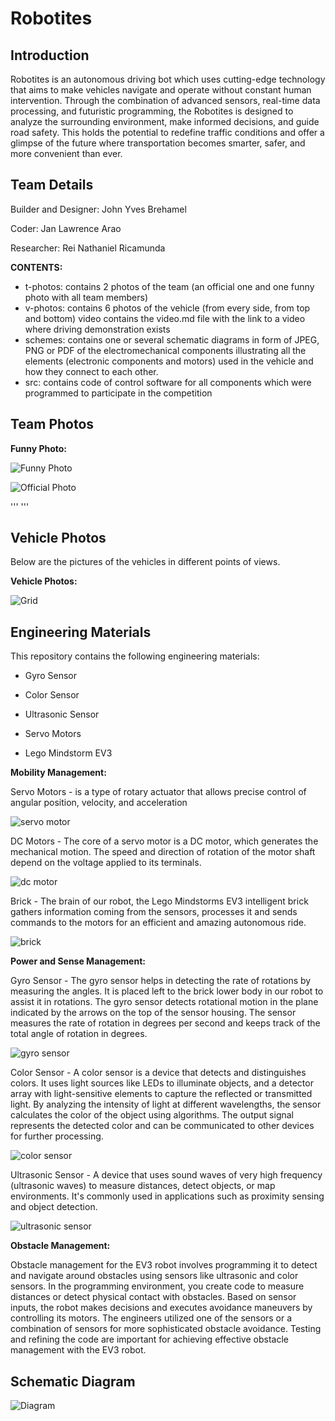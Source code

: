 Robotites
====

## Introduction

Robotites is an autonomous driving bot which uses cutting-edge technology that aims to make vehicles navigate and operate without constant human intervention. Through the combination of advanced sensors, real-time data processing, and futuristic programming, the Robotites is designed to analyze the surrounding environment, make informed decisions, and guide road safety. This holds the potential to redefine traffic conditions and offer a glimpse of the future where transportation becomes smarter, safer, and more convenient than ever. 

## Team Details

Builder and Designer: John Yves Brehamel

Coder: Jan Lawrence Arao

Researcher: Rei Nathaniel Ricamunda

**CONTENTS:**

- t-photos: contains 2 photos of the team (an official one and one funny photo with all team members)
- v-photos: contains 6 photos of the vehicle (from every side, from top and bottom)
video contains the video.md file with the link to a video where driving demonstration exists
- schemes: contains one or several schematic diagrams in form of JPEG, PNG or PDF of the electromechanical components illustrating all the elements (electronic components and motors) used in the vehicle and how they connect to each other.
- src: contains code of control software for all components which were programmed to participate in the competition

## Team Photos

**Funny Photo:**

![Funny Photo](https://github.com/binksera/Robotites--WRO--Future-Engineers/blob/a083ab65438226795b2c5ab8f770fcecfde17c20/t-photos/Funny%20Photo.jpg)

![Official Photo](https://github.com/binksera/Robotites--WRO--Future-Engineers/blob/18c863669334f5545de85a47536bb8bfa01fd345/t-photos/Official%20Photo.png)

'''
'''

## Vehicle Photos

Below are the pictures of the vehicles in different points of views.

**Vehicle Photos:**

![Grid](https://github.com/binksera/Robotites--WRO--Future-Engineers/blob/2769bc2069a367a1bed7dd22e2609399676f91cd/v-photos/Vehicle%20Photos.png)

## Engineering Materials

This repository contains the following engineering materials:

- Gyro Sensor

- Color Sensor

- Ultrasonic Sensor

- Servo Motors

- Lego Mindstorm EV3

**Mobility Management:**

Servo Motors -  is a type of rotary actuator that allows precise control of angular position, velocity, and acceleration

![servo motor](https://github.com/binksera/Robotites--WRO--Future-Engineers/blob/cd57a7ce03726f133361c0f7bf3d5a8cfa8c0a66/v-photos/servo.png)

DC Motors - The core of a servo motor is a DC motor, which generates the mechanical motion. The speed and direction of rotation of the motor shaft depend on the voltage applied to its terminals.

![dc motor](https://github.com/binksera/Robotites--WRO--Future-Engineers/blob/cd57a7ce03726f133361c0f7bf3d5a8cfa8c0a66/v-photos/dc%20motor.png)

Brick - The brain of our robot, the Lego Mindstorms EV3 intelligent brick gathers information coming from the sensors, processes it and sends commands to the motors for an efficient and amazing autonomous ride.

![brick](https://github.com/binksera/Robotites--WRO--Future-Engineers/blob/cd57a7ce03726f133361c0f7bf3d5a8cfa8c0a66/v-photos/brick.png)


**Power and Sense Management:**

Gyro Sensor - The gyro sensor helps in detecting the rate of rotations by measuring the angles. It is placed left to the brick lower body in our robot to assist it in rotations. The gyro sensor detects rotational motion in the plane indicated by the arrows on the top of the sensor housing. The sensor measures the rate of rotation in degrees per second and keeps track of the total angle of rotation in degrees.

![gyro sensor](https://github.com/binksera/Robotites--WRO--Future-Engineers/blob/cd57a7ce03726f133361c0f7bf3d5a8cfa8c0a66/v-photos/gyro.png)

Color Sensor -  A color sensor is a device that detects and distinguishes colors. It uses light sources like LEDs to illuminate objects, and a detector array with light-sensitive elements to capture the reflected or transmitted light. By analyzing the intensity of light at different wavelengths, the sensor calculates the color of the object using algorithms. The output signal represents the detected color and can be communicated to other devices for further processing. 

![color sensor](https://github.com/binksera/Robotites--WRO--Future-Engineers/blob/cd57a7ce03726f133361c0f7bf3d5a8cfa8c0a66/v-photos/color%20sensor.png)

Ultrasonic Sensor - A device that uses sound waves of very high frequency (ultrasonic waves) to measure distances, detect objects, or map environments. It's commonly used in applications such as proximity sensing and object detection.

![ultrasonic sensor](https://github.com/binksera/Robotites--WRO--Future-Engineers/blob/cd57a7ce03726f133361c0f7bf3d5a8cfa8c0a66/v-photos/ultrasonic.png)

**Obstacle Management:**

Obstacle management for the EV3 robot involves programming it to detect and navigate around obstacles using sensors like ultrasonic and color sensors. In the programming environment, you create code to measure distances or detect physical contact with obstacles. Based on sensor inputs, the robot makes decisions and executes avoidance maneuvers by controlling its motors. The engineers utilized one of the sensors or a combination of sensors for more sophisticated obstacle avoidance. Testing and refining the code are important for achieving effective obstacle management with the EV3 robot.

## Schematic Diagram

![Diagram](https://github.com/binksera/Robotites--WRO--Future-Engineers/blob/cd57a7ce03726f133361c0f7bf3d5a8cfa8c0a66/schemes/FE%20schematic%20diagram.png)

